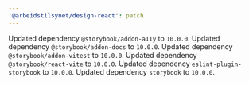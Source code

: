 ```yaml
---
'@arbeidstilsynet/design-react': patch
---
```


Updated dependency `@storybook/addon-a11y` to `10.0.0`.
Updated dependency `@storybook/addon-docs` to `10.0.0`.
Updated dependency `@storybook/addon-vitest` to `10.0.0`.
Updated dependency `@storybook/react-vite` to `10.0.0`.
Updated dependency `eslint-plugin-storybook` to `10.0.0`.
Updated dependency `storybook` to `10.0.0`.
